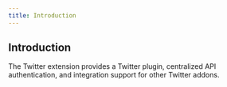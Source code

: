 ```yaml
---
title: Introduction 
---
```


## Introduction

The Twitter extension provides a Twitter plugin, centralized API authentication, and integration support for other Twitter addons. 
